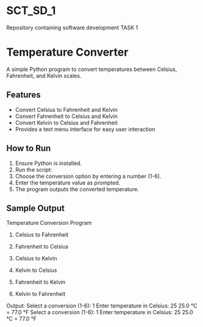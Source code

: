 # SCT_SD_1
Repository containing software development TASK 1
# Temperature Converter

A simple Python program to convert temperatures between Celsius, Fahrenheit, and Kelvin scales.

## Features

- Convert Celsius to Fahrenheit and Kelvin
- Convert Fahrenheit to Celsius and Kelvin
- Convert Kelvin to Celsius and Fahrenheit
- Provides a text menu interface for easy user interaction

## How to Run

1. Ensure Python is installed.
2. Run the script:
3. Choose the conversion option by entering a number (1-6).
4. Enter the temperature value as prompted.
5. The program outputs the converted temperature.

## Sample Output

 Temperature Conversion Program

1. Celsius to Fahrenheit

2. Fahrenheit to Celsius

3. Celsius to Kelvin

4. Kelvin to Celsius

5. Fahrenheit to Kelvin

6. Kelvin to Fahrenheit

Output:
Select a conversion (1-6): 1
Enter temperature in Celsius: 25
25.0 °C = 77.0 °F
Select a conversion (1-6): 1
Enter temperature in Celsius: 25
25.0 °C = 77.0 °F
